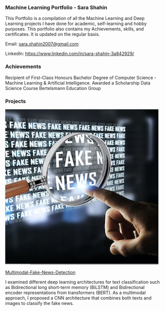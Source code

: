 ### Machine Learning Portfolio - Sara Shahin


This Portfolio is a compilation of all the Machine Learning and Deep Learning projects I have done for academic, self-learning and hobby purposes. This portfolio also contains my Achievements, skills, and certificates. It is updated on the regular basis.

   Email: sara.shahin2007@gmail.com
  
   LinkedIn: https://www.linkedin.com/in/sara-shahin-3a842929/
   
   
  ### Achievements
  Recipient of First-Class Honours Bachelor Degree of Computer Science - Machine Learning & Artificial Intelligence.
  Awarded a Scholarship Data Science Course Bertelsmann Education Group
  
  ### Projects
  ![](https://github.com/sarashahin/MyOfficialPortfolio/blob/main/images/Screenshot%202023-02-13%20at%2020.20.51.png)
  
  [Multimodal-Fake-News-Detection](https://github.com/sarashahin/Multimodal-Fake-News-Detection)
  
  I examined different deep learning architectures for text classification such as Bidirectional long short-term memory (BiLSTM) and Bidirectional encoder   representations from transformers (BERT). As a multimodal approach, I proposed a CNN architecture that combines both texts and images to classify the       fake news.
